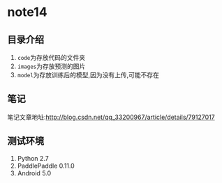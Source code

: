 # note14
## 目录介绍
1. `code`为存放代码的文件夹
2. `images`为存放预测的图片
3. `model`为存放训练后的模型,因为没有上传,可能不存在

## 笔记
笔记文章地址:http://blog.csdn.net/qq_33200967/article/details/79127017


## 测试环境
1. Python 2.7
2. PaddlePaddle 0.11.0
3. Android 5.0